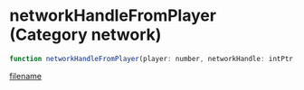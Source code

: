 # networkHandleFromPlayer (Category network)

```js
function networkHandleFromPlayer(player: number, networkHandle: intPtr, bufferSize: number): Array
```

[filename](networkHandleFromPlayer_m.md ':include')